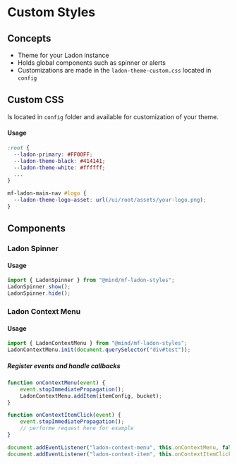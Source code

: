 # Custom Styles

## Concepts

+ Theme for your Ladon instance
+ Holds global components such as spinner or alerts
+ Customizations are made in the `ladon-theme-custom.css` located in `config`

## Custom CSS

Is located in `config` folder and available for customization of your theme.

#### Usage

```css
:root {
  --ladon-primary: #FF00FF;
  --ladon-theme-black: #414141;
  --ladon-theme-white: #ffffff;
  ...
}

mf-ladon-main-nav #logo {
  --ladon-theme-logo-asset: url(/ui/root/assets/your-logo.png);
}
```

## Components

### Ladon Spinner

#### Usage

```javascript
import { LadonSpinner } from "@mind/mf-ladon-styles";
LadonSpinner.show();
LadonSpinner.hide();
```

### Ladon Context Menu

#### Usage

```javascript
import { LadonContextMenu } from "@mind/mf-ladon-styles";
LadonContextMenu.init(document.querySelector("div#test"));
```

##### Register events and handle callbacks

```javascript
function onContextMenu(event) {
	event.stopImmediatePropagation();
	LadonContextMenu.addItem(itemConfig, bucket);
}

function onContextItemClick(event) {
	event.stopImmediatePropagation();
	// performe request here for example
}

document.addEventListener("ladon-context-menu", this.onContextMenu, false);
document.addEventListener("ladon-context-item", this.onContextItemClick, false);
```

